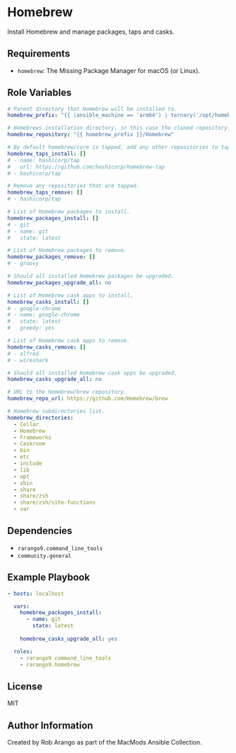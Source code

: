 # Homebrew

Install Homebrew and manage packages, taps and casks.

## Requirements

- `homebrew`: The Missing Package Manager for macOS (or Linux).

## Role Variables

```yaml
# Parent directory that Homebrew will be installed to.
homebrew_prefix: "{{ (ansible_machine == 'arm64') | ternary('/opt/homebrew', '/usr/local') }}"

# Homebrews installation directory, in this case the cloned repository.
homebrew_repository: "{{ homebrew_prefix }}/Homebrew"

# By default homebrew/core is tapped, add any other repositories to tap here.
homebrew_taps_install: []
# - name: hashicorp/tap
#   url: https://github.com/hashicorp/homebrew-tap
# - hashicorp/tap

# Remove any repositories that are tapped.
homebrew_taps_remove: []
# - hashicorp/tap

# List of Homebrew packages to install.
homebrew_packages_install: []
# - git
# - name: git
#   state: latest

# List of Homebrew packages to remove.
homebrew_packages_remove: []
# - groovy

# Should all installed Homebrew packages be upgraded.
homebrew_packages_upgrade_all: no

# List of Homebrew cask apps to install.
homebrew_casks_install: []
# - google-chrome
# - name: google-chrome
#   state: latest
#   greedy: yes

# List of Homebrew cask apps to remove.
homebrew_casks_remove: []
# - alfred
# - wireshark

# Should all installed Homebrew cask apps be upgraded.
homebrew_casks_upgrade_all: no

# URL to the Homebrew/brew repository.
homebrew_repo_url: https://github.com/Homebrew/brew

# Homebrew subdirectories list.
homebrew_directories:
  - Cellar
  - Homebrew
  - Frameworks
  - Caskroom
  - bin
  - etc
  - include
  - lib
  - opt
  - sbin
  - share
  - share/zsh
  - share/zsh/site-functions
  - var

```

## Dependencies

- `rarango9.command_line_tools`
- `community.general`

## Example Playbook

```yaml
- hosts: localhost

  vars:
    homebrew_packages_install:
      - name: git
        state: latest
    
    homebrew_casks_upgrade_all: yes

  roles:
    - rarango9.command_line_tools
    - rarango9.homebrew
```

## License

MIT

## Author Information

Created by Rob Arango as part of the MacMods Ansible Collection.
